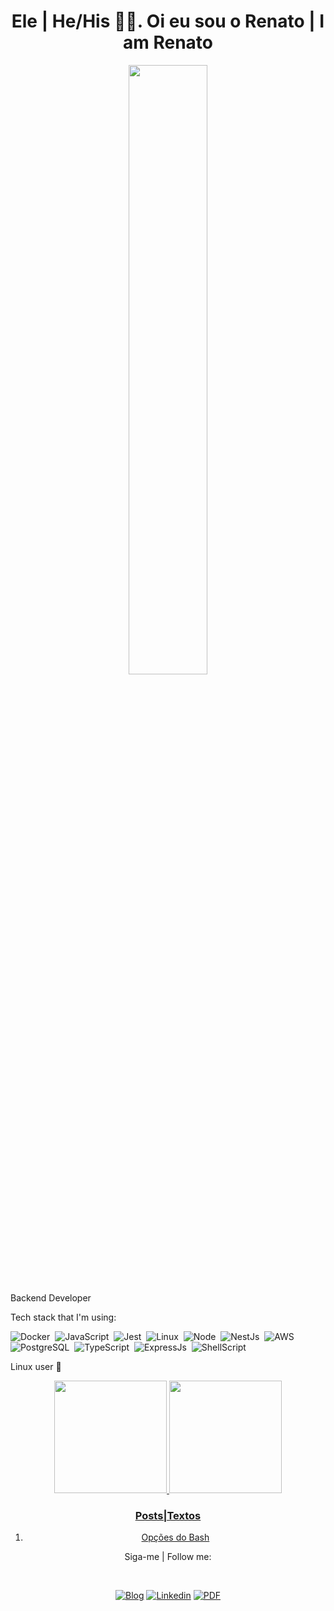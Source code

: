 <h1 align= "center"><b>Ele | He/His 🙋‍♂️. Oi eu sou o Renato | I am Renato </b></h1>
<p align="center"><img width=50% src="https://media.giphy.com/media/IThjAlJnD9WNO/giphy.gif"></p>

Backend Developer

Tech stack that I'm using:  

![Docker](https://img.shields.io/badge/-Docker-099cec?style=flat&logoColor=fff&logo=docker)&nbsp;
![JavaScript](https://img.shields.io/badge/-JavaScript-FEAE32?style=flat&logoColor=fff&logo=javascript)&nbsp;
![Jest](https://img.shields.io/badge/-jest-%23C21325?&style=flat&logo=jest&logoColor=red)&nbsp;
![Linux](https://img.shields.io/badge/-Linux-f2930d?style=flat&logoColor=fff&logo=linux)&nbsp;
![Node](https://img.shields.io/badge/-Node.js-5B9856?style=flat&logoColor=fff&logo=node.js)&nbsp;
![NestJs](https://img.shields.io/badge/-Nest.js-ea2845?style=flat&logoColor=fff&logo=nestjs)&nbsp;
![AWS](https://img.shields.io/badge/AWS%20-%23FF9900.svg?&style=flat&logo=amazon-aws&logoColor=232F3E)&nbsp; 
![PostgreSQL](https://img.shields.io/badge/-PostgreSQL-336791?style=flat&logoColor=fff&logo=postgresql)&nbsp;
![TypeScript](https://img.shields.io/badge/-TypeScript-007ACC?style=flat&logoColor=fff&logo=typescript)&nbsp;
![ExpressJs](https://img.shields.io/badge/Express.js-404D59?style=flat&logo=express&logoColor=white)&nbsp;
![ShellScript](https://img.shields.io/badge/Shell_Script-121011?style=flat&logo=gnu-bash&logoColor=white)&nbsp;

Linux user 🐧

<section style="text-align:center;">
<a href="https://github.com/renatoassis01">
  <img height="180em" src="https://github-readme-stats-eight-theta.vercel.app/api?username=renatoassis01&show_icons=true&theme=dracula&include_all_commits=true&count_private=true"/>
  <img height="180em" src="https://github-readme-stats-eight-theta.vercel.app/api/top-langs/?username=renatoassis01&layout=compact&langs_count=8&theme=dracula"/>
<section>

<div>
   <h3 align="center">Posts|Textos</h3>

   1. [Opções do Bash](https://dev.to/renatoassis01/opcoes-do-bash-40e9)
</div>

<div>
   <p align="center">Siga-me | Follow me:</p><br>
   <p align="center">
       <a href="https://dev.to/renatoassis01"><img alt="Blog" src="https://img.shields.io/badge/-DEV.to-000?style=for-the-badge&logo=dev.to&logoColor=white"></a>
      <a href="https://www.linkedin.com/in/renatoassis"><img alt="Linkedin" src="https://img.shields.io/badge/-LinkedIn-blue?style=for-the-badge&logo=Linkedin&logoColor=white"></a>
     <a target="_blank" rel="noopener noreferrer" href="https://drive.google.com/file/d/1amDGaSEG0EzvFcCpQDNWKGOQelmTHb3r/view"><img alt="PDF" src="https://img.shields.io/static/v1?label=PDF&message=RESUME&color=red&style=for-the-badge&logo=adobe"></a>
   </p>
</div>



